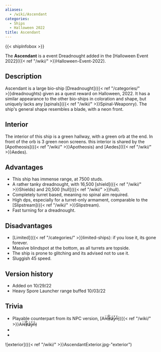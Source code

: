 ```yaml
---
aliases:
  - /wiki/Ascendant
categories:
  - Ships
  - Halloween 2022
title: Ascendant
---
```


{{< shipInfobox >}}

The **Ascendant** is a event Dreadnought added in the [Halloween Event 2022]({{< ref "/wiki/" >}}Halloween-Event-2022).

## Description

Ascendant is a large bio-ship [Dreadnought]({{< ref "/categories/" >}}dreadnoughts) given as a quest reward on Halloween, 2022. It has a similar appearance to the other bio-ships in coloration and shape, but uniquely lacks any [spinals]({{< ref "/wiki/" >}}Spinal-Weaponry). The ship's general shape resembles a blade, with a neon front.

## Interior

The interior of this ship is a green hallway, with a green orb at the end. In front of the orb is 3 green neon screens. this interior is shared by the [Apotheosis]({{< ref "/wiki/" >}}Apotheosis) and [Aedes]({{< ref "/wiki/" >}}Aedes).

## Advantages

- This ship has immense range, at 7500 studs.
- A rather tanky dreadnought, with 16,500 [shield]({{< ref "/wiki/" >}}Shields) and 20,500 [hull]({{< ref "/wiki/" >}}hull).
- Completely turret based, meaning no spinal aim required.
- High dps, especially for a turret-only armament, comparable to the [Slipstream]({{< ref "/wiki/" >}}Slipstream).
- Fast turning for a dreadnought.

## Disadvantages

- [Limited]({{< ref "/categories/" >}}limited-ships): if you lose it, its gone forever.
- Massive blindspot at the bottom, as all turrets are topside.
- The ship is prone to glitching and its advised not to use it.
- Sluggish 45 speed.

## Version history

- Added on 10/29/22
- Heavy Spore Launcher range buffed 10/03/22

## Trivia

- Playable counterpart from its NPC version, [Ar̴͑̈ć̶͝h̸̑̎ä̷͗y̵̓̆n̵͛̌]({{< ref "/wiki/" >}}Ar̴͑̈ć̶͝h̸̑̎ä̷͗y̵̓̆n̵͛̌)
-
-

![exterior]({{< ref "/wiki/" >}}AscendantExterior.jpg-"exterior")
